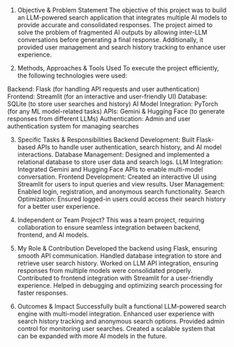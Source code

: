 
1. Objective & Problem Statement
The objective of this project was to build an LLM-powered search application that integrates multiple AI models to provide accurate and consolidated responses. The project aimed to solve the problem of fragmented AI outputs by allowing inter-LLM conversations before generating a final response. Additionally, it provided user management and search history tracking to enhance user experience.

2. Methods, Approaches & Tools Used
To execute the project efficiently, the following technologies were used:

Backend: Flask (for handling API requests and user authentication)
Frontend: Streamlit (for an interactive and user-friendly UI)
Database: SQLite (to store user searches and history)
AI Model Integration: PyTorch (for any ML model-related tasks)
APIs: Gemini & Hugging Face (to generate responses from different LLMs)
Authentication: Admin and user authentication system for managing searches

3. Specific Tasks & Responsibilities
Backend Development: Built Flask-based APIs to handle user authentication, search history, and AI model interactions.
Database Management: Designed and implemented a relational database to store user data and search logs.
LLM Integration: Integrated Gemini and Hugging Face APIs to enable multi-model conversation.
Frontend Development: Created an interactive UI using Streamlit for users to input queries and view results.
User Management: Enabled login, registration, and anonymous search functionality.
Search Optimization: Ensured logged-in users could access their search history for a better user experience.

4. Independent or Team Project?
This was a team project, requiring collaboration to ensure seamless integration between backend, frontend, and AI models.

5. My Role & Contribution
Developed the backend using Flask, ensuring smooth API communication.
Handled database integration to store and retrieve user search history.
Worked on LLM API integration, ensuring responses from multiple models were consolidated properly.
Contributed to frontend integration with Streamlit for a user-friendly experience.
Helped in debugging and optimizing search processing for faster responses.

6. Outcomes & Impact
Successfully built a functional LLM-powered search engine with multi-model integration.  Enhanced user experience with search history tracking and anonymous search options.
Provided admin control for monitoring user searches.
Created a scalable system that can be expanded with more AI models in the future.
